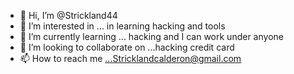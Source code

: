 - 👋 Hi, I’m @Strickland44
- 👀 I’m interested in ... in learning hacking and tools 
- 🌱 I’m currently learning ... hacking and I can work under anyone 
- 💞️ I’m looking to collaborate on ...hacking credit card 
- 📫 How to reach me ...Stricklandcalderon@gmail.com

<!---
Strickland44/Strickland44 is a ✨ special ✨ repository because its `README.md` (this file) appears on your GitHub profile.
You can click the Preview link to take a look at your changes.
--->
